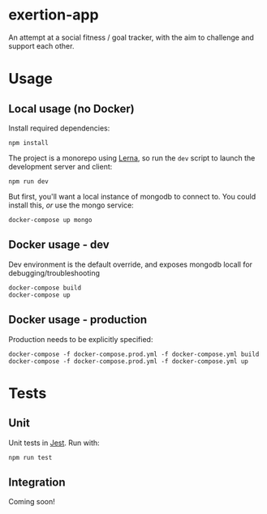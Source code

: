 # exertion-app

An attempt at a social fitness / goal tracker, with the aim to challenge and support each other.

# Usage
## Local usage (no Docker)
Install required dependencies:
```
npm install
```

The project is a monorepo using [Lerna](https://github.com/lerna/lerna), so run the `dev` script to launch the development server and client:
```
npm run dev
```

But first, you'll want a local instance of mongodb to connect to.  You could install this, *or* use the mongo service:
```
docker-compose up mongo
```

## Docker usage - dev
Dev environment is the default override, and exposes mongodb locall for debugging/troubleshooting
```
docker-compose build
docker-compose up
```

## Docker usage - production
Production needs to be explicitly specified:
```
docker-compose -f docker-compose.prod.yml -f docker-compose.yml build
docker-compose -f docker-compose.prod.yml -f docker-compose.yml up
```


# Tests

## Unit
Unit tests in [Jest](https://jestjs.io/).  Run with:
```
npm run test
```

## Integration

Coming soon!

